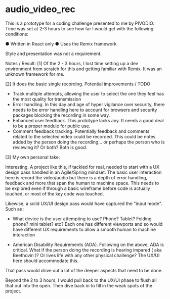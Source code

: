 # audio_video_rec

This is a prototype for a coding challenge presented to me by PIVODIO. Time was set at 2-3 hours to see how far I would get with the following conditions:

● Written in React only
● Uses the Remix framework

Style and presentation was not a requirement.

Notes / Result:
[1] Of the  2 - 3 hours, I lost time setting up a dev environment from scratch for this and getting familiar with Remix. It was an unknown framework for me. 

[2] It does the basic single recording. Potential improvements / TODO:

- Track multiple attempts, allowing the user to select the one they feel has the most quality for transmission
- Error handling. In this day and age of hyper vigilance over security, there needs to be error handling here to account for browsers and security packages blocking the recording in some way. 
- Enhanced user feedback. This prototype lacks any. It needs a good deal to be a proper module for public use.
- Comment feedback tracking. Potentially feedback and comments related to the selected video could be recorded. This could be notes added by the person doing the recording... or perhaps the person who is reviewing it? Or both? Both is good.

[3] My own personal take:

Interesting. A project like this, if tackled for real, needed to start with a UX design pass handled in an Agile/Spring mindset. The basic user interaction here is record the video/audio but there is a depth of error handling, feedback and more that span the human to machine space. This needs to be explored even if through a basic wireframe before code is actually touched, or most of the key code was touched.

Likewise, a solid UX/UI design pass would have captured the "input mode". Such as :

- What device is the user attempting to use? Phone? Tablet? Folding phone? mini tablet? etc? Each one has different viewports and so would have different UX requirements to allow a smooth human to machine interaction

- American Disability Requirements (ADA). Following on the above, ADA is critical. What if the person doing the recording is hearing impared ( aka Beethovin )? Or lives life with any other physical challenge? The UX/UI here should accommodate this.

That pass would drive out a lot of the deeper aspects that need to be done.

Beyond the 2 to 3 hours, I would pull back to the UX/UI phase to flush all that out into the open. Then dive back in to fill in the weak spots of the project.